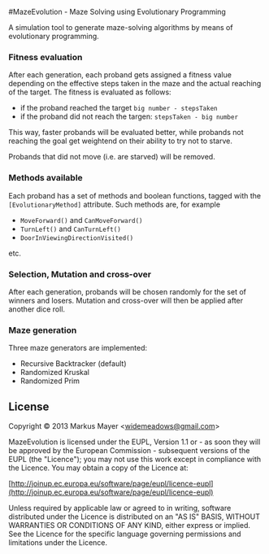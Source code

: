 #MazeEvolution - Maze Solving using Evolutionary Programming

A simulation tool to generate maze-solving algorithms by means of evolutionary programming.

### Fitness evaluation

After each generation, each proband gets assigned a fitness value depending on the effective steps taken in the maze and the actual reaching of the target. The fitness is evaluated as follows:

  * if the proband reached the target `big number - stepsTaken`
  * if the proband did not reach the targen: `stepsTaken - big number`

This way, faster probands will be evaluated better, while probands not reaching the goal get weightend on their ability to try not to starve.

Probands that did not move (i.e. are starved) will be removed.

### Methods available

Each proband has a set of methods and boolean functions, tagged with the `[EvolutionaryMethod]` attribute. Such methods are, for example

  * `MoveForward()` and `CanMoveForward()`
  * `TurnLeft()` and `CanTurnLeft()`
  * `DoorInViewingDirectionVisited()`

etc.

### Selection, Mutation and cross-over

After each generation, probands will be chosen randomly for the set of winners and losers. Mutation and cross-over will then be applied after another dice roll.

### Maze generation

Three maze generators are implemented:

  * Recursive Backtracker (default)
  * Randomized Kruskal
  * Randomized Prim

## License

Copyright &copy; 2013 Markus Mayer &lt;widemeadows@gmail.com&gt;

MazeEvolution is licensed under the EUPL, Version 1.1 or - as soon they will be approved by the European Commission -
subsequent versions of the EUPL (the "Licence"); you may not use this work except in compliance with the Licence.
You may obtain a copy of the Licence at:

[http://joinup.ec.europa.eu/software/page/eupl/licence-eupl](http://joinup.ec.europa.eu/software/page/eupl/licence-eupl)

Unless required by applicable law or agreed to in writing, software distributed under the Licence is
distributed on an "AS IS" BASIS, WITHOUT WARRANTIES OR CONDITIONS OF ANY KIND, either express or implied.
See the Licence for the specific language governing permissions and limitations under the Licence.
